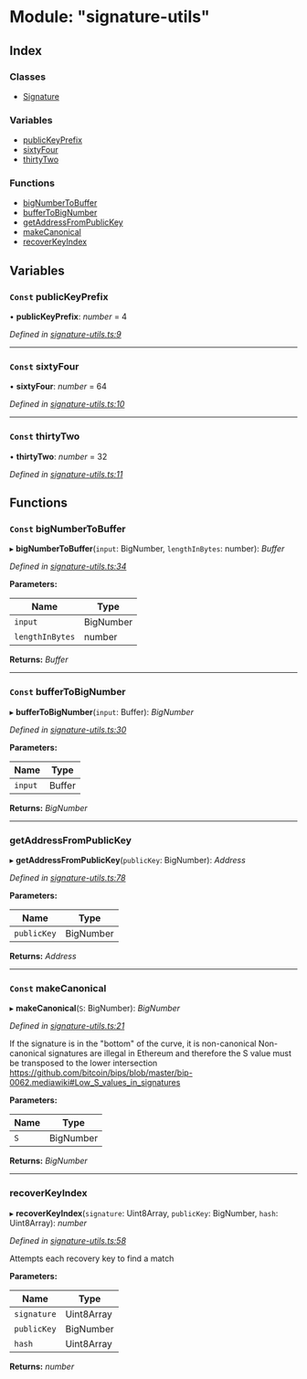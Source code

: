 # Module: "signature-utils"

## Index

### Classes

* [Signature](../classes/_signature_utils_.signature.md)

### Variables

* [publicKeyPrefix](_signature_utils_.md#const-publickeyprefix)
* [sixtyFour](_signature_utils_.md#const-sixtyfour)
* [thirtyTwo](_signature_utils_.md#const-thirtytwo)

### Functions

* [bigNumberToBuffer](_signature_utils_.md#const-bignumbertobuffer)
* [bufferToBigNumber](_signature_utils_.md#const-buffertobignumber)
* [getAddressFromPublicKey](_signature_utils_.md#getaddressfrompublickey)
* [makeCanonical](_signature_utils_.md#const-makecanonical)
* [recoverKeyIndex](_signature_utils_.md#recoverkeyindex)

## Variables

### `Const` publicKeyPrefix

• **publicKeyPrefix**: *number* = 4

*Defined in [signature-utils.ts:9](https://github.com/medhak1/celo-monorepo/blob/master/packages/sdk/wallets/wallet-hsm/src/signature-utils.ts#L9)*

___

### `Const` sixtyFour

• **sixtyFour**: *number* = 64

*Defined in [signature-utils.ts:10](https://github.com/medhak1/celo-monorepo/blob/master/packages/sdk/wallets/wallet-hsm/src/signature-utils.ts#L10)*

___

### `Const` thirtyTwo

• **thirtyTwo**: *number* = 32

*Defined in [signature-utils.ts:11](https://github.com/medhak1/celo-monorepo/blob/master/packages/sdk/wallets/wallet-hsm/src/signature-utils.ts#L11)*

## Functions

### `Const` bigNumberToBuffer

▸ **bigNumberToBuffer**(`input`: BigNumber, `lengthInBytes`: number): *Buffer*

*Defined in [signature-utils.ts:34](https://github.com/medhak1/celo-monorepo/blob/master/packages/sdk/wallets/wallet-hsm/src/signature-utils.ts#L34)*

**Parameters:**

Name | Type |
------ | ------ |
`input` | BigNumber |
`lengthInBytes` | number |

**Returns:** *Buffer*

___

### `Const` bufferToBigNumber

▸ **bufferToBigNumber**(`input`: Buffer): *BigNumber*

*Defined in [signature-utils.ts:30](https://github.com/medhak1/celo-monorepo/blob/master/packages/sdk/wallets/wallet-hsm/src/signature-utils.ts#L30)*

**Parameters:**

Name | Type |
------ | ------ |
`input` | Buffer |

**Returns:** *BigNumber*

___

###  getAddressFromPublicKey

▸ **getAddressFromPublicKey**(`publicKey`: BigNumber): *Address*

*Defined in [signature-utils.ts:78](https://github.com/medhak1/celo-monorepo/blob/master/packages/sdk/wallets/wallet-hsm/src/signature-utils.ts#L78)*

**Parameters:**

Name | Type |
------ | ------ |
`publicKey` | BigNumber |

**Returns:** *Address*

___

### `Const` makeCanonical

▸ **makeCanonical**(`S`: BigNumber): *BigNumber*

*Defined in [signature-utils.ts:21](https://github.com/medhak1/celo-monorepo/blob/master/packages/sdk/wallets/wallet-hsm/src/signature-utils.ts#L21)*

If the signature is in the "bottom" of the curve, it is non-canonical
Non-canonical signatures are illegal in Ethereum and therefore the S value
must be transposed to the lower intersection
https://github.com/bitcoin/bips/blob/master/bip-0062.mediawiki#Low_S_values_in_signatures

**Parameters:**

Name | Type |
------ | ------ |
`S` | BigNumber |

**Returns:** *BigNumber*

___

###  recoverKeyIndex

▸ **recoverKeyIndex**(`signature`: Uint8Array, `publicKey`: BigNumber, `hash`: Uint8Array): *number*

*Defined in [signature-utils.ts:58](https://github.com/medhak1/celo-monorepo/blob/master/packages/sdk/wallets/wallet-hsm/src/signature-utils.ts#L58)*

Attempts each recovery key to find a match

**Parameters:**

Name | Type |
------ | ------ |
`signature` | Uint8Array |
`publicKey` | BigNumber |
`hash` | Uint8Array |

**Returns:** *number*
